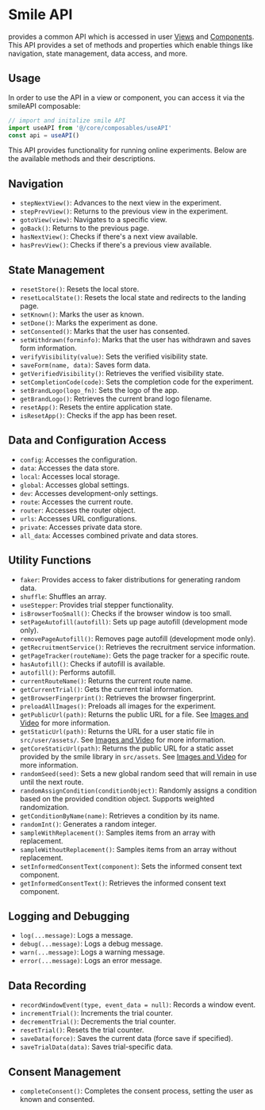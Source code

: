 # Smile API

<SmileText /> provides a common API which is accessed in user
[Views](./views.md) and [Components](./components.md). This API provides a set
of methods and properties which enable things like navigation, state management,
data access, and more.

## Usage

In order to use the API in a view or component, you can access it via the
smileAPI composable:

```js
// import and initalize smile API
import useAPI from '@/core/composables/useAPI'
const api = useAPI()
```

This API provides functionality for running online experiments. Below are the
available methods and their descriptions.

## Navigation

- `stepNextView()`: Advances to the next view in the experiment.
- `stepPrevView()`: Returns to the previous view in the experiment.
- `gotoView(view)`: Navigates to a specific view.
- `goBack()`: Returns to the previous page.
- `hasNextView()`: Checks if there's a next view available.
- `hasPrevView()`: Checks if there's a previous view available.

## State Management

- `resetStore()`: Resets the local store.
- `resetLocalState()`: Resets the local state and redirects to the landing page.
- `setKnown()`: Marks the user as known.
- `setDone()`: Marks the experiment as done.
- `setConsented()`: Marks that the user has consented.
- `setWithdrawn(forminfo)`: Marks that the user has withdrawn and saves form
  information.
- `verifyVisibility(value)`: Sets the verified visibility state.
- `saveForm(name, data)`: Saves form data.
- `getVerifiedVisibility()`: Retrieves the verified visibility state.
- `setCompletionCode(code)`: Sets the completion code for the experiment.
- `setBrandLogo(logo_fn)`: Sets the logo of the app.
- `getBrandLogo()`: Retrieves the current brand logo filename.
- `resetApp()`: Resets the entire application state.
- `isResetApp()`: Checks if the app has been reset.

## Data and Configuration Access

- `config`: Accesses the configuration.
- `data`: Accesses the data store.
- `local`: Accesses local storage.
- `global`: Accesses global settings.
- `dev`: Accesses development-only settings.
- `route`: Accesses the current route.
- `router`: Accesses the router object.
- `urls`: Accesses URL configurations.
- `private`: Accesses private data store.
- `all_data`: Accesses combined private and data stores.

## Utility Functions

- `faker`: Provides access to faker distributions for generating random data.
- `shuffle`: Shuffles an array.
- `useStepper`: Provides trial stepper functionality.
- `isBrowserTooSmall()`: Checks if the browser window is too small.
- `setPageAutofill(autofill)`: Sets up page autofill (development mode only).
- `removePageAutofill()`: Removes page autofill (development mode only).
- `getRecruitmentService()`: Retrieves the recruitment service information.
- `getPageTracker(routeName)`: Gets the page tracker for a specific route.
- `hasAutofill()`: Checks if autofill is available.
- `autofill()`: Performs autofill.
- `currentRouteName()`: Returns the current route name.
- `getCurrentTrial()`: Gets the current trial information.
- `getBrowserFingerprint()`: Retrieves the browser fingerprint.
- `preloadAllImages()`: Preloads all images for the experiment.
- `getPublicUrl(path)`: Returns the public URL for a file. See
  [Images and Video](/imagesvideo#referring-to-static-assets-using-code) for
  more information.
- `getStaticUrl(path)`: Returns the URL for a user static file in
  `src/user/assets/`. See
  [Images and Video](/imagesvideo#referring-to-static-assets-using-code) for
  more information.
- `getCoreStaticUrl(path)`: Returns the public URL for a static asset provided
  by the smile library in `src/assets`. See
  [Images and Video](/imagesvideo#referring-to-static-assets-using-code) for
  more information.
- `randomSeed(seed)`: Sets a new global random seed that will remain in use
  until the next route.
- `randomAssignCondition(conditionObject)`: Randomly assigns a condition based
  on the provided condition object. Supports weighted randomization.
- `getConditionByName(name)`: Retrieves a condition by its name.
- `randomInt()`: Generates a random integer.
- `sampleWithReplacement()`: Samples items from an array with replacement.
- `sampleWithoutReplacement()`: Samples items from an array without replacement.
- `setInformedConsentText(component)`: Sets the informed consent text component.
- `getInformedConsentText()`: Retrieves the informed consent text component.

## Logging and Debugging

- `log(...message)`: Logs a message.
- `debug(...message)`: Logs a debug message.
- `warn(...message)`: Logs a warning message.
- `error(...message)`: Logs an error message.

## Data Recording

- `recordWindowEvent(type, event_data = null)`: Records a window event.
- `incrementTrial()`: Increments the trial counter.
- `decrementTrial()`: Decrements the trial counter.
- `resetTrial()`: Resets the trial counter.
- `saveData(force)`: Saves the current data (force save if specified).
- `saveTrialData(data)`: Saves trial-specific data.

## Consent Management

- `completeConsent()`: Completes the consent process, setting the user as known
  and consented.
